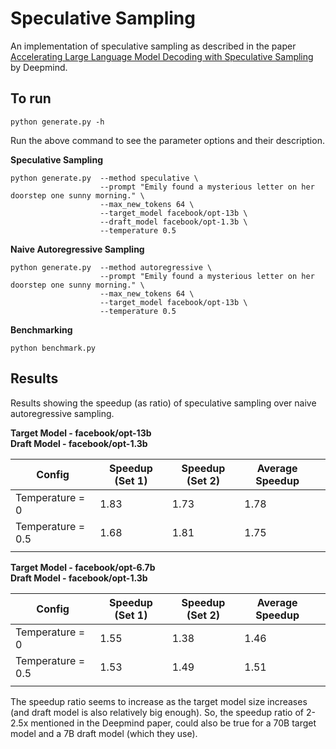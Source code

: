 # Speculative Sampling

An implementation of speculative sampling as described in the paper [Accelerating Large Language Model Decoding with Speculative Sampling](https://arxiv.org/abs/2302.01318) by Deepmind.

## To run

```
python generate.py -h
```

Run the above command to see the parameter options and their description.

**Speculative Sampling**
```
python generate.py  --method speculative \
                    --prompt "Emily found a mysterious letter on her doorstep one sunny morning." \
                    --max_new_tokens 64 \
                    --target_model facebook/opt-13b \
                    --draft_model facebook/opt-1.3b \
                    --temperature 0.5
```

**Naive Autoregressive Sampling**
```
python generate.py  --method autoregressive \
                    --prompt "Emily found a mysterious letter on her doorstep one sunny morning." \
                    --max_new_tokens 64 \
                    --target_model facebook/opt-13b \
                    --temperature 0.5
```

**Benchmarking**
```
python benchmark.py
```

## Results

Results showing the speedup (as ratio) of speculative sampling over naive autoregressive sampling.

**Target Model - facebook/opt-13b**  
**Draft Model - facebook/opt-1.3b**

| Config            | Speedup (Set 1) | Speedup (Set 2) | Average Speedup |   |
|-------------------|-----------------|-----------------|-----------------|---|
| Temperature = 0   | 1.83            | 1.73            | 1.78            |   |
| Temperature = 0.5 | 1.68            | 1.81            | 1.75            |   |
|                   |                 |                 |                 |   |

**Target Model - facebook/opt-6.7b**  
**Draft Model - facebook/opt-1.3b**

| Config            | Speedup (Set 1) | Speedup (Set 2) | Average Speedup |   |
|-------------------|-----------------|-----------------|-----------------|---|
| Temperature = 0   | 1.55            | 1.38            | 1.46            |   |
| Temperature = 0.5 | 1.53            | 1.49            | 1.51            |   |
|                   |                 |                 |                 |   |


The speedup ratio seems to increase as the target model size increases (and draft model is also relatively big enough). So, the speedup ratio of 2-2.5x mentioned in the Deepmind paper, could also be true for a 70B target model and a 7B draft model (which they use).